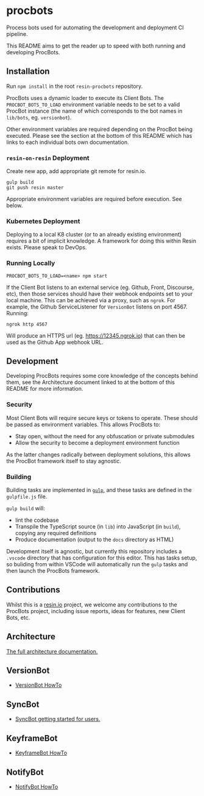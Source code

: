 # procbots

Process bots used for automating the development and deployment CI pipeline.

This README aims to get the reader up to speed with both running and developing ProcBots.

## Installation

Run `npm install` in the root `resin-procbots` repository.

ProcBots uses a dynamic loader to execute its Client Bots. The `PROCBOT_BOTS_TO_LOAD` environment variable needs to be set to a valid ProcBot instance (the name of which corresponds to the bot names in `lib/bots`, eg. `versionbot`).

Other environment variables are required depending on the ProcBot being executed. Please see the section at the bottom of this README which has links to each individual bots own documentation.

### `resin-on-resin` Deployment

Create new app, add appropriate git remote for resin.io.

```
gulp build
git push resin master
```

Appropriate environment variables are required before execution. See below.

### Kubernetes Deployment

Deploying to a local K8 cluster (or to an already existing environment) requires a bit of implicit knowledge. A framework for doing this within Resin exists. Please speak to DevOps.

### Running Locally

```
PROCBOT_BOTS_TO_LOAD=<name> npm start
```

If the Client Bot listens to an external service (eg. Github, Front, Discourse, etc), then those services should have their webhook endpoints set to your local machine. This can be achieved via a proxy, such as `ngrok`. For example, the Github ServiceListener for `VersionBot` listens on port 4567. Running:
```
ngrok http 4567
```
Will produce an HTTPS url (eg. https://12345.ngrok.io) that can then be used as the Github App webhook URL.

## Development

Developing ProcBots requires some core knowledge of the concepts behind them, see the Architecture document linked to at the bottom of this README for more information.

### Security

Most Client Bots will require secure keys or tokens to operate. These should be passed as environment variables. This allows ProcBots to:
* Stay open, without the need for any obfuscation or private submodules
* Allow the security to become a deployment environment function

As the latter changes radically between deployment solutions, this allows the ProcBot framework itself to stay agnostic.

### Building

Building tasks are implemented in [`gulp`](http://gulpjs.com/), and these tasks are defined in the `gulpfile.js` file.

`gulp build` will:
* lint the codebase
* Transpile the TypeScript source (in `lib`) into JavaScript (in `build`), copying any required definitions
* Produce documentation (output to the `docs` directory as HTML)

Development itself is agnostic, but currently this repository includes a `.vscode` directory that has configuration for this editor. This has tasks setup, so buliding from within VSCode will automatically run the `gulp` tasks and then launch the ProcBots framework.

## Contributions

Whilst this is a [resin.io](http://resin.io) project, we welcome any contributions to the ProcBots project, including issue reports, ideas for features, new Client Bots, etc.

## Architecture

[The full architecture documentation.](https://resin-io-modules.github.io/resin-procbots/media/Architecture/procbot-architecture.md)

## VersionBot

* [VersionBot HowTo](https://github.com/resin-io-modules/resin-procbots/blob/master/docs/media/VersionBot/versionbot.md)

## SyncBot

* [SyncBot getting started for users.](https://resin-io-modules.github.io/resin-procbots/media/SyncBot/syncbot-readme.md)

## KeyframeBot

* [KeyframeBot HowTo](https://resin-io-modules.github.io/resin-procbots/media/KeyframeBot/keyframebot.md)

## NotifyBot

* [NotifyBot HowTo](https://resin-io-modules.github.io/resin-procbots/media/NotifyBot/notifybot.md)
